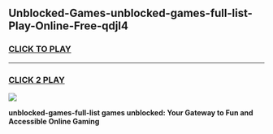 
## Unblocked-Games-unblocked-games-full-list-Play-Online-Free-qdjl4
<h3>
<a href="https://premium76.site?title=unblocked-games-full-list&ref=26A">CLICK TO PLAY</a></h3>
<hr>

<h3>
<a href="https://premium76.site?title=unblocked-games-full-list&ref=26A">CLICK 2 PLAY</a>
  
</h3>

<a href="https://premium76.site?title=unblocked-games-full-list&ref=26A"><img src="https://clearcache.store/games.png"></a>


**unblocked-games-full-list games unblocked: Your Gateway to Fun and Accessible Online Gaming**
